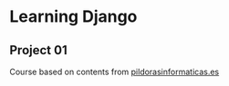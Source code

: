 # Learning Django
## Project 01

Course based on contents from [pildorasinformaticas.es](https://www.pildorasinformaticas.es/)